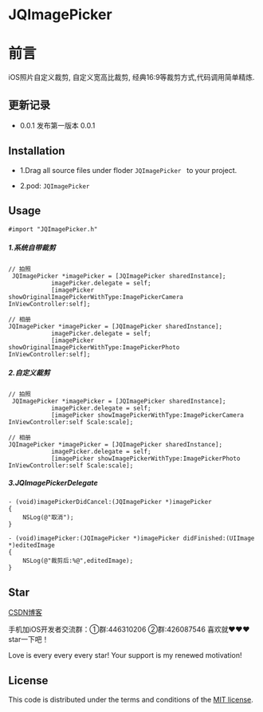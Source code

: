 # JQImagePicker
前言
===
iOS照片自定义裁剪, 自定义宽高比裁剪, 经典16:9等裁剪方式,代码调用简单精炼.

## 更新记录

- 0.0.1 
发布第一版本 0.0.1

## Installation

 - 1.Drag all source files under floder `JQImagePicker ` to your project.
 
 - 2.pod: `JQImagePicker `

## Usage

```
#import "JQImagePicker.h"
```
##### 1.系统自带裁剪

```
// 拍照
 JQImagePicker *imagePicker = [JQImagePicker sharedInstance];
            imagePicker.delegate = self;
            [imagePicker showOriginalImagePickerWithType:ImagePickerCamera InViewController:self];
```

```
// 相册
JQImagePicker *imagePicker = [JQImagePicker sharedInstance];
            imagePicker.delegate = self;
            [imagePicker showOriginalImagePickerWithType:ImagePickerPhoto InViewController:self];
```
##### 2.自定义裁剪
```
// 拍照
 JQImagePicker *imagePicker = [JQImagePicker sharedInstance];
            imagePicker.delegate = self;
            [imagePicker showImagePickerWithType:ImagePickerCamera InViewController:self Scale:scale];
```
```
// 相册
JQImagePicker *imagePicker = [JQImagePicker sharedInstance];
            imagePicker.delegate = self;
            [imagePicker showImagePickerWithType:ImagePickerPhoto InViewController:self Scale:scale];
```

##### 3.JQImagePickerDelegate
```
- (void)imagePickerDidCancel:(JQImagePicker *)imagePicker
{
    NSLog(@"取消");
}

- (void)imagePicker:(JQImagePicker *)imagePicker didFinished:(UIImage *)editedImage
{
    NSLog(@"裁剪后:%@",editedImage);
}
```
## Star

[CSDN博客](http://blog.csdn.net/qq_31810357)    

手机加iOS开发者交流群：①群:446310206 ②群:426087546 喜欢就❤️❤️❤️star一下吧！ 

Love is every every every star! Your support is my renewed motivation!

## License

This code is distributed under the terms and conditions of the [MIT license](LICENSE).